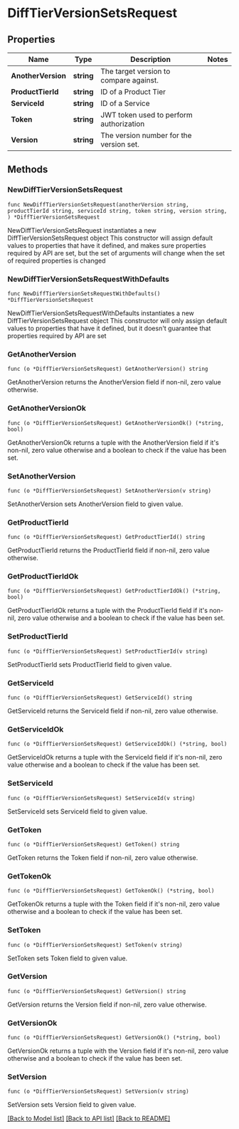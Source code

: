 # DiffTierVersionSetsRequest

## Properties

Name | Type | Description | Notes
------------ | ------------- | ------------- | -------------
**AnotherVersion** | **string** | The target version to compare against. | 
**ProductTierId** | **string** | ID of a Product Tier | 
**ServiceId** | **string** | ID of a Service | 
**Token** | **string** | JWT token used to perform authorization | 
**Version** | **string** | The version number for the version set. | 

## Methods

### NewDiffTierVersionSetsRequest

`func NewDiffTierVersionSetsRequest(anotherVersion string, productTierId string, serviceId string, token string, version string, ) *DiffTierVersionSetsRequest`

NewDiffTierVersionSetsRequest instantiates a new DiffTierVersionSetsRequest object
This constructor will assign default values to properties that have it defined,
and makes sure properties required by API are set, but the set of arguments
will change when the set of required properties is changed

### NewDiffTierVersionSetsRequestWithDefaults

`func NewDiffTierVersionSetsRequestWithDefaults() *DiffTierVersionSetsRequest`

NewDiffTierVersionSetsRequestWithDefaults instantiates a new DiffTierVersionSetsRequest object
This constructor will only assign default values to properties that have it defined,
but it doesn't guarantee that properties required by API are set

### GetAnotherVersion

`func (o *DiffTierVersionSetsRequest) GetAnotherVersion() string`

GetAnotherVersion returns the AnotherVersion field if non-nil, zero value otherwise.

### GetAnotherVersionOk

`func (o *DiffTierVersionSetsRequest) GetAnotherVersionOk() (*string, bool)`

GetAnotherVersionOk returns a tuple with the AnotherVersion field if it's non-nil, zero value otherwise
and a boolean to check if the value has been set.

### SetAnotherVersion

`func (o *DiffTierVersionSetsRequest) SetAnotherVersion(v string)`

SetAnotherVersion sets AnotherVersion field to given value.


### GetProductTierId

`func (o *DiffTierVersionSetsRequest) GetProductTierId() string`

GetProductTierId returns the ProductTierId field if non-nil, zero value otherwise.

### GetProductTierIdOk

`func (o *DiffTierVersionSetsRequest) GetProductTierIdOk() (*string, bool)`

GetProductTierIdOk returns a tuple with the ProductTierId field if it's non-nil, zero value otherwise
and a boolean to check if the value has been set.

### SetProductTierId

`func (o *DiffTierVersionSetsRequest) SetProductTierId(v string)`

SetProductTierId sets ProductTierId field to given value.


### GetServiceId

`func (o *DiffTierVersionSetsRequest) GetServiceId() string`

GetServiceId returns the ServiceId field if non-nil, zero value otherwise.

### GetServiceIdOk

`func (o *DiffTierVersionSetsRequest) GetServiceIdOk() (*string, bool)`

GetServiceIdOk returns a tuple with the ServiceId field if it's non-nil, zero value otherwise
and a boolean to check if the value has been set.

### SetServiceId

`func (o *DiffTierVersionSetsRequest) SetServiceId(v string)`

SetServiceId sets ServiceId field to given value.


### GetToken

`func (o *DiffTierVersionSetsRequest) GetToken() string`

GetToken returns the Token field if non-nil, zero value otherwise.

### GetTokenOk

`func (o *DiffTierVersionSetsRequest) GetTokenOk() (*string, bool)`

GetTokenOk returns a tuple with the Token field if it's non-nil, zero value otherwise
and a boolean to check if the value has been set.

### SetToken

`func (o *DiffTierVersionSetsRequest) SetToken(v string)`

SetToken sets Token field to given value.


### GetVersion

`func (o *DiffTierVersionSetsRequest) GetVersion() string`

GetVersion returns the Version field if non-nil, zero value otherwise.

### GetVersionOk

`func (o *DiffTierVersionSetsRequest) GetVersionOk() (*string, bool)`

GetVersionOk returns a tuple with the Version field if it's non-nil, zero value otherwise
and a boolean to check if the value has been set.

### SetVersion

`func (o *DiffTierVersionSetsRequest) SetVersion(v string)`

SetVersion sets Version field to given value.



[[Back to Model list]](../README.md#documentation-for-models) [[Back to API list]](../README.md#documentation-for-api-endpoints) [[Back to README]](../README.md)


